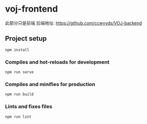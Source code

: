 # voj-frontend

此部分只是前端
后端地址:
https://github.com/ccwyyds/VOJ-backend

## Project setup

```
npm install
```

### Compiles and hot-reloads for development

```
npm run serve
```

### Compiles and minifies for production

```
npm run build
```

### Lints and fixes files

```
npm run lint
```


